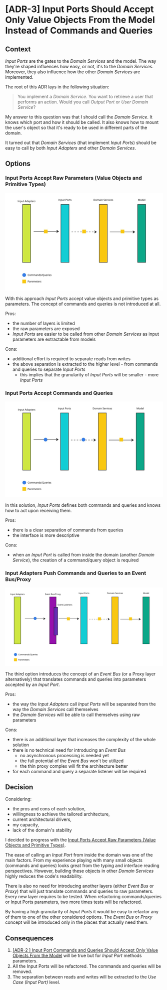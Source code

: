 # [ADR-3] Input Ports Should Accept Only Value Objects From the Model Instead of Commands and Queries

## Context

*Input Ports* are the gates to the *Domain Services* and the model. The way they're shaped influences how easy, or not,
it's
to the *Domain Services*. Moreover, they also influence how the other *Domain Services* are implemented.

The root of this ADR lays in the following situation:

> You implement a *Domain Service*. You want to retrieve a user that performs an action. Would you call *Output Port* or
*User
> Domain Service*?

My answer to this question was that I should call the *Domain Service*. It knows which port and how it should be called.
It also knows how to mount the user's object so that it's ready to be used in different parts of the domain.

It turned out that *Domain Services* (that implement *Input Ports*) should be easy to call by both *Input Adapters* and
other
*Domain Services*.

## Options

### Input Ports Accept Raw Parameters (Value Objects and Primitive Types)

![3-raw-parameters.jpg](./resources/3-raw-parameters.jpg)

With this approach *Input Ports* accept value objects and primitive types as parameters. The concept of commands and
queries
is not introduced at all.

Pros:

* the number of layers is limited
* the raw parameters are exposed
* *Input Ports* are easier to be called from other *Domain Services* as input parameters are extractable from models

Cons:

* additional effort is required to separate reads from writes
* the above separation is extracted to the higher level - from commands and queries to separate *Input Ports*
    * this implies that the granularity of *Input Ports* will be smaller - more *Input Ports*

### Input Ports Accept Commands and Queries

![3-commands-queries.jpg](./resources/3-commands-queries.jpg)

In this solution, *Input Ports* defines both commands and queries and knows how to act upon receiving them.

Pros:

* there is a clear separation of commands from queries
* the interface is more descriptive

Cons:

* when an *Input Port* is called from inside the domain (another *Domain Service*), the creation of a command/query
  object is required

### Input Adapters Push Commands and Queries to an Event Bus/Proxy

![3-event-bus.jpg](./resources/3-event-bus.jpg)

The third option introduces the concept of an *Event Bus* (or a Proxy layer alternatively) that translates commands and
queries
into parameters accepted by an *Input Port*.

Pros:

* the way the *Input Adapters* call *Input Ports* will be separated from the way the *Domain Services* call themselves
* the *Domain Services* will be able to call themselves using raw parameters

Cons:

* there is an additional layer that increases the complexity of the whole solution
* there is no technical need for introducing an *Event Bus*
    * no asynchronous processing is needed yet
    * the full potential of the *Event Bus* won't be utilized
    * the thin proxy complex will fit the architecture better
* for each command and query a separate listener will be required

## Decision

Considering:

* the pros and cons of each solution,
* willingness to achieve the tailored architecture,
* current architectural drivers,
* my capacity,
* lack of the domain's stability

I decided to progress with
the [Input Ports Accept Raw Parameters (Value Objects and Primitive Types)](#input-ports-accept-raw-parameters-value-objects-and-primitive-types).

The ease of calling an *Input Port* from inside the domain was one of the main factors. From my experience playing with
many small objects (commands and queries) looks great from the typing and interface reading perspectives. However,
building these objects
in other *Domain Services* highly reduces the code's readability.

There is also no need for introducing another layers (either *Event Bus* or *Proxy*) that will just translate commands
and queries
to raw parameters. Every new layer requires to be tested. When refactoring commands/queries or Input Ports parameters,
two more times
tests will be refactored.

By having a high granularity of *Input Ports* it would be easy to refactor any of them to one of the other considered
options.
The *Event Bus* or *Proxy* concept will be introduced only in the places that actually need them.

## Consequences

1. [[ADR-2 ] Input Port Commands and Queries Should Accept Only Value Objects From the Model](2-commands-queries-no-models.md)
   will be true but for *Input Port* methods parameters.
2. All the Input Ports will be refactored. The commands and queries will be removed.
3. The separation between reads and writes will be extracted to the *Use Case (Input Port)* level.
